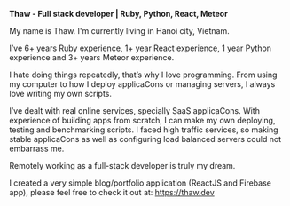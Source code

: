 **Thaw - Full stack developer | Ruby, Python, React, Meteor**

My name is Thaw. I'm currently living in Hanoi city, Vietnam.

I’ve 6+ years Ruby experience, 1+ year React experience, 1 year Python experience and 3+ years Meteor experience.

I hate doing things repeatedly, that’s why I love programming. From using my computer to how I deploy applicaCons or managing servers, I always love writing my own scripts.

I’ve dealt with real online services, specially SaaS applicaCons. With experience of building apps from scratch, I can make my own deploying, testing and benchmarking scripts. I faced high traffic services, so making stable applicaCons as well as configuring load balanced servers could not embarrass me.

Remotely working as a full-stack developer is truly my dream.

I created a very simple blog/portfolio application (ReactJS and Firebase app), please feel free to check it out at: https://thaw.dev
